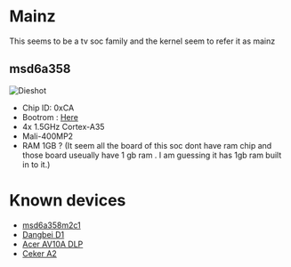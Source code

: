 # Mainz

This seems to be a tv soc family and the kernel seem to refer it as mainz


## msd6a358
![Dieshot](https://wiki.postmarketos.org/images/7/72/Mstarmsd6a358.jpeg)
- Chip ID: 0xCA
- Bootrom : [Here](bootrom.bin)
- 4x 1.5GHz Cortex-A35
- Mali-400MP2
- RAM 1GB ? (It seem all the board of this soc dont have ram chip and those board useually have 1 gb ram . I am guessing it has 1gb ram built in to it.)

# Known devices

- [msd6a358m2c1](https://wiki.postmarketos.org/wiki/KTC_msd6a358m2c1_(ktc-msd6a358m2c1))
- [Dangbei D1](https://baike.baidu.com/item/%E5%BD%93%E8%B4%9DD1/56867291)
- [Acer AV10A DLP](https://fccid.io/HLZAV10A/User-Manual/User-manual-4992100.pdf)
- [Ceker A2](https://web.archive.org/web/20250930233145/https://news.qq.com/rain/a/20210510A04IE100)
